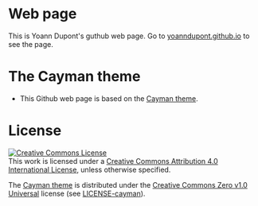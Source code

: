 # Web page

This is Yoann Dupont's guthub web page. Go to [yoanndupont.github.io](https://yoanndupont.github.io) to see the page.

# The Cayman theme

- This Github web page is based on the [Cayman theme](https://github.com/pages-themes/cayman).

# License

<a rel="license" href="http://creativecommons.org/licenses/by/4.0/"><img alt="Creative Commons License" style="border-width:0" src="https://i.creativecommons.org/l/by/4.0/88x31.png" /></a><br />This work is licensed under a <a rel="license" href="http://creativecommons.org/licenses/by/4.0/">Creative Commons Attribution 4.0 International License</a>, unless otherwise specified.

The [Cayman theme](https://github.com/pages-themes/cayman) is distributed under the [Creative Commons Zero v1.0 Universal](https://creativecommons.org/publicdomain/zero/1.0/) license (see [LICENSE-cayman](LICENSE-cayman)).
